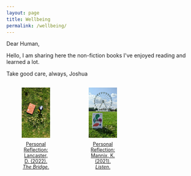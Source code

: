 ```yaml
---
layout: page
title: Wellbeing
permalink: /wellbeing/
---
```


Dear Human,

Hello, I am sharing here the non-fiction books I've enjoyed reading and learned a lot.

Take good care, always,
Joshua

<div style="display: grid; grid-template-columns: repeat(3, 1fr); gap: 1.5em;">

  <figure style="text-align: center;">
    <img src="/wellbeing/pics/1.jpg" alt="TheBridge" width="250" style="max-width: 100%; height: auto;">
    <figcaption style="font-size: 0.9em; margin-top: 0.5em;">
      <a href="https://www.joshuadimasaka.com/wellbeing/TheBridge">
        Personal Reflection: Lancaster, D. (2022). <i>The Bridge</i>.
      </a>
    </figcaption>
  </figure>

  <figure style="text-align: center;">
    <img src="/wellbeing/pics/2.jpg" alt="Listen" width="250" style="max-width: 100%; height: auto;">
    <figcaption style="font-size: 0.9em; margin-top: 0.5em;">
      <a href="https://www.joshuadimasaka.com/wellbeing/Listen">
        Personal Reflection: Mannix, K. (2021). <i>Listen</i>.
      </a>
    </figcaption>
  </figure>

  <!-- Add more figures in the same pattern -->

</div>
